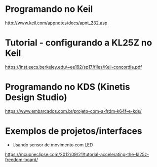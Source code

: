 
# Programando no Keil

http://www.keil.com/appnotes/docs/apnt_232.asp

# Tutorial - configurando a KL25Z no Keil 

https://inst.eecs.berkeley.edu/~ee192/sp17/files/Keil-concordia.pdf

# Programando no KDS (Kinetis Design Studio)

https://www.embarcados.com.br/projeto-com-a-frdm-k64f-e-kds/ 

# Exemplos de projetos/interfaces

- Usando sensor de movimento com LED

https://mcuoneclipse.com/2012/09/21/tutorial-accelerating-the-kl25z-freedom-board/

